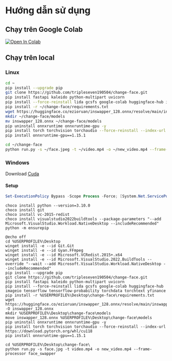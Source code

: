 # Hướng dẫn sử dụng

## Chạy trên Google Colab

<a href="https://colab.research.google.com/github/tripleseven190504/change-face/blob/main/DeepFake.ipynb" target="_parent"><img src="https://colab.research.google.com/assets/colab-badge.svg" alt="Open In Colab"/></a>

## Chạy trên local

### Linux

```bash
cd ~
pip install --upgrade pip
git clone https://github.com/tripleseven190504/change-face.git
pip install fastapi kaleido python-multipart uvicorn
pip install --force-reinstall lida gcsfs google-colab huggingface-hub imageio tensorflow tensorflow-probability torchdata torchtext yfinance
pip install -r ~/change-face/requirements.txt
wget https://huggingface.co/ezioruan/inswapper_128.onnx/resolve/main/inswapper_128.onnx -O inswapper_128.onnx
mkdir ~/change-face/models
mv inswapper_128.onnx ~/change-face/models
pip uninstall onnxruntime onnxruntime-gpu -y
pip install torch torchvision torchaudio --force-reinstall --index-url https://download.pytorch.org/whl/cu118
pip install onnxruntime-gpu==1.15.1
```

```bash
cd ~/change-face
python run.py -s ~/face.jpeg -t ~/video.mp4 -o ~/new_video.mp4 --frame-processor face_swapper
```

### Windows

Download [Cuda](https://developer.download.nvidia.com/compute/cuda/11.8.0/network_installers/cuda_11.8.0_windows_network.exe)
#### Setup
```powershell
Set-ExecutionPolicy Bypass -Scope Process -Force; [System.Net.ServicePointManager]::SecurityProtocol = [System.Net.ServicePointManager]::SecurityProtocol -bor 3072; iex ((New-Object System.Net.WebClient).DownloadString('https://community.chocolatey.org/install.ps1'))
```
```batch
choco install python --version=3.10.0
choco install git
choco install vc-2015-redist
choco install visualstudio2022buildtools --package-parameters "--add Microsoft.VisualStudio.Workload.NativeDesktop --includeRecommended"
python -m ensurepip
```

```batch
@echo off
cd %USERPROFILE%\Desktop
winget install -e --id Git.Git
winget install -e --id Gyan.FFmpeg
winget install -e --id Microsoft.VCRedist.2015+.x64
winget install -e --id Microsoft.VisualStudio.2022.BuildTools --override "--wait --add Microsoft.VisualStudio.Workload.NativeDesktop --includeRecommended"
pip install --upgrade pip
git clone https://github.com/tripleseven190504/change-face.git
pip install fastapi kaleido python-multipart uvicorn
pip install --force-reinstall lida gcsfs google-colab huggingface-hub imageio tensorflow tensorflow-probability torchdata torchtext yfinance
pip install -r %USERPROFILE%\Desktop\change-face\requirements.txt
wget https://huggingface.co/ezioruan/inswapper_128.onnx/resolve/main/inswapper_128.onnx -O inswapper_128.onnx
mkdir %USERPROFILE%\Desktop\change-face\models
move inswapper_128.onnx %USERPROFILE%\Desktop\change-face\models
pip uninstall onnxruntime onnxruntime-gpu -y
pip install torch torchvision torchaudio --force-reinstall --index-url https://download.pytorch.org/whl/cu118
pip install onnxruntime-gpu==1.15.1

```
```batch
cd %USERPROFILE%\Desktop\change-face\
python run.py -s face.jpg -t video.mp4 -o new_video.mp4 --frame-processor face_swapper
```
